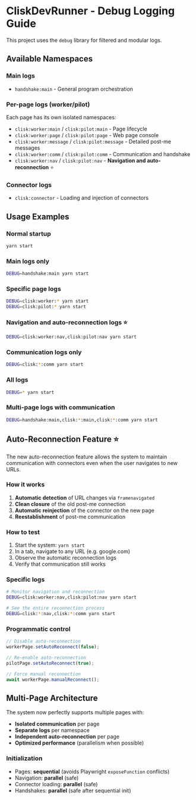 # CliskDevRunner - Debug Logging Guide

This project uses the `debug` library for filtered and modular logs.

## Available Namespaces

### Main logs
- `handshake:main` - General program orchestration

### Per-page logs (worker/pilot)
Each page has its own isolated namespaces:

- `clisk:worker:main` / `clisk:pilot:main` - Page lifecycle
- `clisk:worker:page` / `clisk:pilot:page` - Web page console
- `clisk:worker:message` / `clisk:pilot:message` - Detailed post-me messages
- `clisk:worker:comm` / `clisk:pilot:comm` - Communication and handshake
- `clisk:worker:nav` / `clisk:pilot:nav` - **Navigation and auto-reconnection** ⭐

### Connector logs
- `clisk:connector` - Loading and injection of connectors

## Usage Examples

### Normal startup
```bash
yarn start
```

### Main logs only
```bash
DEBUG=handshake:main yarn start
```

### Specific page logs
```bash
DEBUG=clisk:worker:* yarn start
DEBUG=clisk:pilot:* yarn start
```

### Navigation and auto-reconnection logs ⭐
```bash
DEBUG=clisk:worker:nav,clisk:pilot:nav yarn start
```

### Communication logs only
```bash
DEBUG=clisk:*:comm yarn start
```

### All logs
```bash
DEBUG=* yarn start
```

### Multi-page logs with communication
```bash
DEBUG=handshake:main,clisk:*:main,clisk:*:comm yarn start
```

## Auto-Reconnection Feature ⭐

The new auto-reconnection feature allows the system to maintain communication with connectors even when the user navigates to new URLs.

### How it works
1. **Automatic detection** of URL changes via `framenavigated`
2. **Clean closure** of the old post-me connection
3. **Automatic reinjection** of the connector on the new page
4. **Reestablishment** of post-me communication

### How to test
1. Start the system: `yarn start`
2. In a tab, navigate to any URL (e.g. google.com)
3. Observe the automatic reconnection logs
4. Verify that communication still works

### Specific logs
```bash
# Monitor navigation and reconnection
DEBUG=clisk:worker:nav,clisk:pilot:nav yarn start

# See the entire reconnection process
DEBUG=clisk:*:nav,clisk:*:comm yarn start
```

### Programmatic control
```javascript
// Disable auto-reconnection
workerPage.setAutoReconnect(false);

// Re-enable auto-reconnection  
pilotPage.setAutoReconnect(true);

// Force manual reconnection
await workerPage.manualReconnect();
```

## Multi-Page Architecture

The system now perfectly supports multiple pages with:
- **Isolated communication** per page
- **Separate logs** per namespace
- **Independent auto-reconnection** per page
- **Optimized performance** (parallelism when possible)

### Initialization
- Pages: **sequential** (avoids Playwright `exposeFunction` conflicts)
- Navigation: **parallel** (safe)
- Connector loading: **parallel** (safe)
- Handshakes: **parallel** (safe after sequential init) 